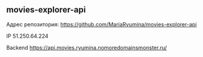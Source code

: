 ## movies-explorer-api

Адрес репозитория: https://github.com/MariaRyumina/movies-explorer-api

IP 51.250.64.224

Backend https://api.movies.ryumina.nomoredomainsmonster.ru/
